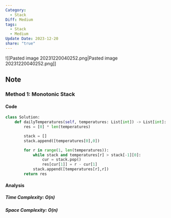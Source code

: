 ```yaml
---
Category:
  - Stack
Diff: Medium
tags:
  - Stack
  - Medium
Update Date: 2023-12-20
share: "true"
---
```


![[Pasted image 20231220040252.png|Pasted image 20231220040252.png]]
## Note
### Method 1: Monotonic Stack

#### Code
```python
class Solution:
    def dailyTemperatures(self, temperatures: List[int]) -> List[int]:
        res = [0] * len(temperatures)

        stack = []
        stack.append([temperatures[0],0])

        for r in range(1, len(temperatures)):
            while stack and temperatures[r] > stack[-1][0]:
                cur = stack.pop()
                res[cur[1]] = r - cur[1]
            stack.append([temperatures[r],r])
        return res
```
#### Analysis
##### Time Complexity: $O(n)$
##### Space Complexity: $O(n)$

